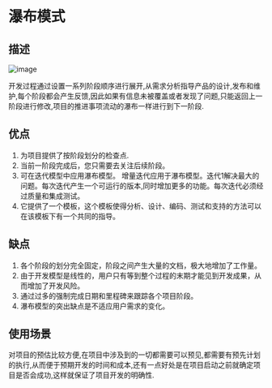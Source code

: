 # 瀑布模式
## 描述
![image](https://gss0.bdstatic.com/-4o3dSag_xI4khGkpoWK1HF6hhy/baike/c0%3Dbaike80%2C5%2C5%2C80%2C26/sign=763e8c0da8d3fd1f2204aa6851274e7a/e824b899a9014c089ab337860a7b02087bf4f40d.jpg)

开发过程通过设置一系列阶段顺序进行展开,从需求分析指导产品的设计,发布和维护,每个阶段都会产生反馈,因此如果有信息未被覆盖或者发现了问题,只能返回上一阶段进行修改,项目的推进事项流动的瀑布一样进行到下一阶段.
## 优点
1. 为项目提供了按阶段划分的检查点.
2. 当前一阶段完成后，您只需要去关注后续阶段。
3. 可在迭代模型中应用瀑布模型。
增量迭代应用于瀑布模型。迭代1解决最大的问题。每次迭代产生一个可运行的版本,同时增加更多的功能。每次迭代必须经过质量和集成测试。
4. 它提供了一个模板，这个模板使得分析、设计、编码、测试和支持的方法可以在该模板下有一个共同的指导。
## 缺点
1. 各个阶段的划分完全固定，阶段之间产生大量的文档，极大地增加了工作量。
2. 由于开发模型是线性的，用户只有等到整个过程的末期才能见到开发成果，从而增加了开发风险。
3. 通过过多的强制完成日期和里程碑来跟踪各个项目阶段。
4. 瀑布模型的突出缺点是不适应用户需求的变化。
## 使用场景
对项目的预估比较方便,在项目中涉及到的一切都需要可以预见,都需要有预先计划的执行,从而便于预期开发的时间和成本,还有一点好处是在项目启动之前就确定项目是否会成功,这样就保证了项目开发的明确性.